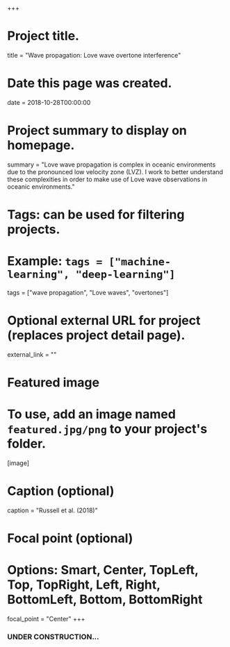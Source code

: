 +++
# Project title.
title = "Wave propagation: Love wave overtone interference"

# Date this page was created.
date = 2018-10-28T00:00:00

# Project summary to display on homepage.
summary = "Love wave propagation is complex in oceanic environments due to the pronounced low velocity zone (LVZ). I work to better understand these complexities in order to make use of Love wave observations in oceanic environments."

# Tags: can be used for filtering projects.
# Example: `tags = ["machine-learning", "deep-learning"]`
tags = ["wave propagation", "Love waves", "overtones"]

# Optional external URL for project (replaces project detail page).
external_link = ""

# Featured image
# To use, add an image named `featured.jpg/png` to your project's folder. 
[image]
  # Caption (optional)
  caption = "Russell et al. (2018)"
  
  # Focal point (optional)
  # Options: Smart, Center, TopLeft, Top, TopRight, Left, Right, BottomLeft, Bottom, BottomRight
  focal_point = "Center"
+++

### UNDER CONSTRUCTION...
